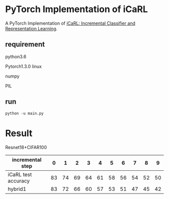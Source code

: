 # PyTorch Implementation of  iCaRL



A PyTorch Implementation of [iCaRL: Incremental Classifier and Representation Learning](https://arxiv.org/abs/1611.07725).



## requirement

python3.6

Pytorch1.3.0 linux

numpy

PIL



## run

```shell
python -u main.py
```





# Result

Resnet18+CIFAR100



| incremental step    | 0 | 1 | 2 | 3 | 4 | 5 | 6 | 7 | 8 | 9|
| ------------------- | -- | -- | -- | -- | -- | -- | -- | -- | -- | -- |
| iCaRL test accuracy | 83 |74|69|64|61|58|56|54|52|50|
| hybrid1 | 83 | 72 | 66 | 60 | 57 | 53 | 51 | 47 | 45 | 42 |


